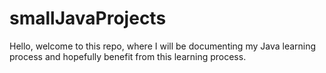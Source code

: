# smallJavaProjects

Hello, welcome to this repo, where I will be documenting my Java learning process and hopefully benefit from this learning process. 
